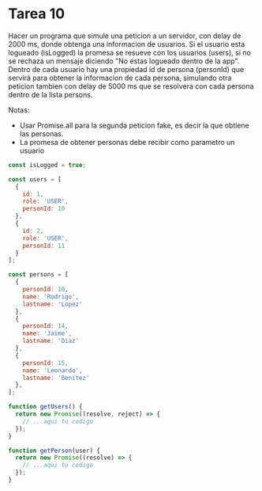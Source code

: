 # Tarea 10

Hacer un programa que simule una peticion a un servidor, con delay de 2000 ms, donde obtenga una informacion de usuarios. Si el usuario esta logueado (isLogged) la promesa se resueve con los usuarios (users), si no se rechaza un mensaje diciendo "No estas logueado dentro de la app". Dentro de cada usuario hay una propiedad id de persona (personId) que servirá para obtener la informacion de cada persona, simulando otra peticion tambien con delay de 5000 ms que se resolvera con cada persona dentro de la lista persons.

Notas: 
- Usar Promise.all para la segunda peticion fake, es decir la que obtiene las personas.
- La promesa de obtener personas debe recibir como parametro un usuario

```javascript
const isLogged = true;

const users = [
  {
    id: 1,
    role: 'USER',
    personId: 10
  },
  {
    id: 2,
    role: 'USER',
    personId: 11
  }
];

const persons = [
  {
    personId: 10,
    name: 'Rodrigo',
    lastname: 'Lopez'
  },
  {
    personId: 14,
    name: 'Jaime',
    lastname: 'Diaz'
  },
  {
    personId: 15,
    name: 'Leonardo',
    lastname: 'Benitez'
  },
];

function getUsers() {
  return new Promise((resolve, reject) => {
    // ...aqui tu codigo
  });
}

function getPerson(user) {
  return new Promise((resolve) => {
    // ...aqui tu codigo
  });
}

```